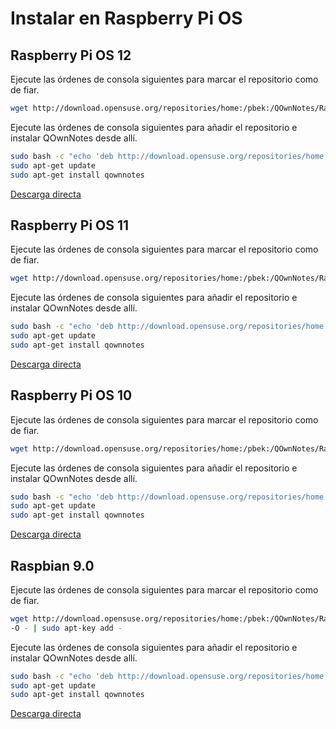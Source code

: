 # Instalar en Raspberry Pi OS

## Raspberry Pi OS 12

Ejecute las órdenes de consola siguientes para marcar el repositorio como de fiar.

```bash
wget http://download.opensuse.org/repositories/home:/pbek:/QOwnNotes/Raspbian_12/Release.key -O - | sudo apt-key add -
```

Ejecute las órdenes de consola siguientes para añadir el repositorio e instalar QOwnNotes desde allí.

```bash
sudo bash -c "echo 'deb http://download.opensuse.org/repositories/home:/pbek:/QOwnNotes/Raspbian_12/ /' >> /etc/apt/sources.list.d/qownnotes.list"
sudo apt-get update
sudo apt-get install qownnotes
```

[Descarga directa](https://download.opensuse.org/repositories/home:/pbek:/QOwnNotes/Raspbian_12)

## Raspberry Pi OS 11

Ejecute las órdenes de consola siguientes para marcar el repositorio como de fiar.

```bash
wget http://download.opensuse.org/repositories/home:/pbek:/QOwnNotes/Raspbian_11/Release.key -O - | sudo apt-key add -
```

Ejecute las órdenes de consola siguientes para añadir el repositorio e instalar QOwnNotes desde allí.

```bash
sudo bash -c "echo 'deb http://download.opensuse.org/repositories/home:/pbek:/QOwnNotes/Raspbian_11/ /' >> /etc/apt/sources.list.d/qownnotes.list"
sudo apt-get update
sudo apt-get install qownnotes
```

[Descarga directa](https://download.opensuse.org/repositories/home:/pbek:/QOwnNotes/Raspbian_11)

## Raspberry Pi OS 10

Ejecute las órdenes de consola siguientes para marcar el repositorio como de fiar.

```bash
wget http://download.opensuse.org/repositories/home:/pbek:/QOwnNotes/Raspbian_10/Release.key -O - | sudo apt-key add -
```

Ejecute las órdenes de consola siguientes para añadir el repositorio e instalar QOwnNotes desde allí.

```bash
sudo bash -c "echo 'deb http://download.opensuse.org/repositories/home:/pbek:/QOwnNotes/Raspbian_10/ /' >> /etc/apt/sources.list.d/qownnotes.list"
sudo apt-get update
sudo apt-get install qownnotes
```

[Descarga directa](https://download.opensuse.org/repositories/home:/pbek:/QOwnNotes/Raspbian_10)

## Raspbian 9.0

Ejecute las órdenes de consola siguientes para marcar el repositorio como de fiar.

```bash
wget http://download.opensuse.org/repositories/home:/pbek:/QOwnNotes/Raspbian_9.0/Release.key
-O - | sudo apt-key add -
```

Ejecute las órdenes de consola siguientes para añadir el repositorio e instalar QOwnNotes desde allí.

```bash
sudo bash -c "echo 'deb http://download.opensuse.org/repositories/home:/pbek:/QOwnNotes/Debian_9.0/ /' >> /etc/apt/sources.list.d/qownnotes.list"
sudo apt-get update
sudo apt-get install qownnotes
```

[Descarga directa](https://download.opensuse.org/repositories/home:/pbek:/QOwnNotes/Raspbian_9.0)
